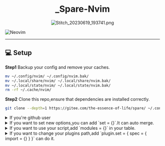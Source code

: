 <div align="center">

# _Spare-Nvim

<!-- <a href='https://postimg.cc/QKgRcR6R' target='_blank'><img src='https://i.postimg.cc/QKgRcR6R/IMG-20230501-192206.jpg' border='0' alt='IMG-20230501-192206'/></a> -->
![Stitch_20230619_193741.png](https://img1.imgtp.com/2023/06/19/vFQahSB5.png)

<!-- ### 此 space-nvim 非彼 spacevim -->

</div>

![Neovim](https://img.shields.io/badge/NeoVim-%2357A143.svg?&style=for-the-badge&logo=neovim&logoColor=white)

---

## 💻 Setup

**Step1** Backup your config and remove your caches.

```bash
mv ~/.config/nvim/ ~/.config/nvim.bak/
mv ~/.local/share/nvim/ ~/.local/share/nvim.bak/
mv ~/.local/state/nvim/ ~/.local/state/nvim.bak/
rm -rf ~/.cache/nvim/
```

**Step2** Clone this repo,ensure that dependencies are installed correctly.
```bash
git clone --depth=1 https://gitee.com/the-essence-of-life/spare/ ~/.config/nvim/

```
<details>
<summary>If you're github user</summary>
```diff
- git clone --depth=1 https://gitee.com/the-essence-of-life/spare/ ~/.config/nvim/
+ git clone --depth=1 https://github.com/the-essence-of-life/spare/ ~/.config/nvim/

```

</details>


**Step3** Final,start your neovim.  
`nvim`

---

## 🛠 Configruation

<details>
<summary>Copy these code on `~/.config/nvim/lua/user/config.lua`.</summary>

```lua
return {
  options = {
    enabled = true,
  },
  keymaps = {
    enabled = true,
  },
  autocmds = {
    enabled = true,
    lastplace = true,
    directory = true,
  },
  plugin = {
    enabled = true,
    mode = "plugins",
  },
}
```

</details>

<details>
<summary>If you want to set new options,you can add `set = {}`.It can auto merge.</summary>

```diff
return {
  options = {
    enabled = true,
+   set = {},
  },
  keymaps = {
    enabled = true,
+   set = {},
  },
  autocmds = {
    enabled = true,
    lastplace = true,
    directory = true,
+   set = {},
  },
  plugin = {
    enabled = true,
    mode = "plugins",
+   set = {},
  },
}
```

</details>

<details>
<summary>If you want to use your script,add `modules = {}` in your table.</summary>

```diff
return {
  options = {
    enabled = true,
  },
  keymaps = {
    enabled = true,
  },
  autocmds = {
    enabled = true,
    lastplace = true,
    directory = true,
  },
+ modules = {
+   "your.module.name",
+   "test.module",
+ },
  plugin = {
    enabled = true,
    mode = "plugins",
  },
}
```

</details>

<details>
<summary>If you want to change your plugins path,add `plugin.set = { spec = { import = {} } }` can do it.</summary>

```diff
return {
  options = {
    enabled = true,
  },
  keymaps = {
    enabled = true,
  },
  autocmds = {
    enabled = true,
    lastplace = true,
    directory = true,
  },
  plugin = {
    enabled = true,
    mode = "plugins",
+   set = {
+     spec = {
+       { import = "your.module.path" },
+     },
+   },
  },
}
```

</details>
